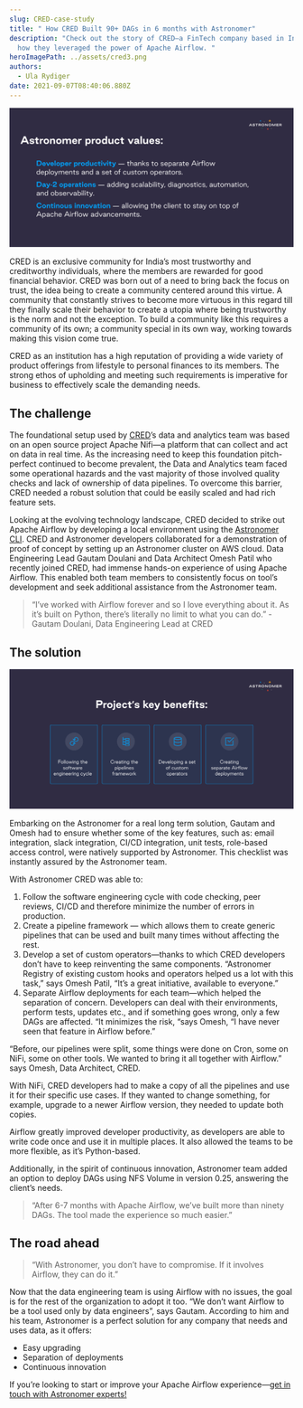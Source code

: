 ```yaml
---
slug: CRED-case-study
title: " How CRED Built 90+ DAGs in 6 months with Astronomer"
description: "Check out the story of CRED—a FinTech company based in India—and
  how they leveraged the power of Apache Airflow. "
heroImagePath: ../assets/cred3.png
authors:
  - Ula Rydiger
date: 2021-09-07T08:40:06.880Z
---
```

![Astronomer product values](../assets/cred.png)

CRED is an exclusive community for India’s most trustworthy and creditworthy individuals, where the members are rewarded for good financial behavior. CRED was born out of a need to bring back the focus on trust, the idea being to create a community centered around this virtue. A community that constantly strives to become more virtuous in this regard till they finally scale their behavior to create a utopia where being trustworthy is the norm and not the exception. To build a community like this requires a community of its own; a community special in its own way, working towards making this vision come true. 

CRED as an institution has a high reputation of providing a wide variety of product offerings from lifestyle to personal finances to its members. The strong ethos of upholding and meeting such requirements is imperative for business to effectively scale the demanding needs. 



## The challenge

The foundational setup used by [CRED](https://cred.club/)’s data and analytics team was based on an open source project Apache Nifi—a platform that can collect and act on data in real time. As the increasing need to keep this foundation pitch-perfect continued to become prevalent, the Data and Analytics team faced some operational hazards and the vast majority of those involved quality checks and lack of ownership of data pipelines. To overcome this barrier, CRED needed a robust solution that could be easily scaled and had rich feature sets.

Looking at the evolving technology landscape, CRED decided to strike out Apache Airflow by developing a local environment using the [Astronomer CLI](https://www.astronomer.io/cli-quickstart). CRED and Astronomer developers collaborated for a demonstration of proof of concept by setting up an Astronomer cluster on AWS cloud. Data Engineering Lead Gautam Doulani and Data Architect Omesh Patil who recently joined CRED, had immense hands-on experience of using Apache Airflow. This enabled both team members to consistently focus on tool’s development and seek additional assistance from the Astronomer team.

> “I’ve worked with Airflow forever and so I love everything about it. As it’s built on Python, there’s literally no limit to what you can do.” - Gautam Doulani, Data Engineering Lead at CRED

## The solution

![Project's key benefits](../assets/credbaner.png)

Embarking on the Astronomer for a real long term solution, Gautam and Omesh had to ensure whether some of the key features, such as: email integration, slack integration, CI/CD integration, unit tests, role-based access control, were natively supported by Astronomer. This checklist was instantly assured by the Astronomer team.

With Astronomer CRED was able to:

1. Follow the software engineering cycle with code checking, peer reviews, CI/CD and therefore minimize the number of errors in production.
2. Create a pipeline framework — which allows them to create generic pipelines that can be used and built many times without affecting the rest.
3. Develop a set of custom operators—thanks to which CRED developers don’t have to keep reinventing the same components. “Astronomer Registry of existing custom hooks and operators helped us a lot with this task,” says Omesh Patil, “It’s a great initiative, available to everyone.”
4. Separate Airflow deployments for each team—which helped the separation of concern. Developers can deal with their environments, perform tests, updates etc., and if something goes wrong, only a few DAGs are affected. “It minimizes the risk, “says Omesh, “I have never seen that feature in Airflow before.”



“Before, our pipelines were split, some things were done on Cron, some on NiFi, some on other tools. We wanted to bring it all together with Airflow.” says Omesh, Data Architect, CRED.

With NiFi, CRED developers had to make a copy of all the pipelines and use it for their specific use cases. If they wanted to change something, for example, upgrade to a newer Airflow version, they needed to update both copies.

Airflow greatly improved developer productivity, as developers are able to write code once and use it in multiple places. It also allowed the teams to be more flexible, as it’s Python-based. 

Additionally, in the spirit of continuous innovation, Astronomer team added an option to deploy DAGs using NFS Volume in version 0.25, answering the client’s needs.

> “After 6-7 months with Apache Airflow, we’ve built more than ninety DAGs. The tool made the experience so much easier.”

## The road ahead

> “With Astronomer, you don’t have to compromise. If it involves Airflow, they can do it.”

Now that the data engineering team is using Airflow with no issues, the goal is for the rest of the organization to adopt it too. “We don’t want Airflow to be a tool used only by data engineers”, says Gautam. According to him and his team, Astronomer is a perfect solution for any company that needs and uses data, as it offers: 

* Easy upgrading
* Separation of deployments
* Continuous innovation 

If you’re looking to start or improve your Apache Airflow experience—[get in touch with Astronomer experts!](https://www.astronomer.io/get-astronomer)